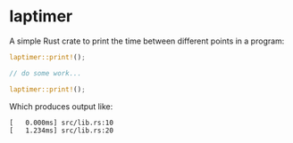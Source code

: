# laptimer

A simple Rust crate to print the time between different points in a program:

```rust
laptimer::print!(); 

// do some work...

laptimer::print!();
```

Which produces output like:

```
[   0.000ms] src/lib.rs:10
[   1.234ms] src/lib.rs:20
```